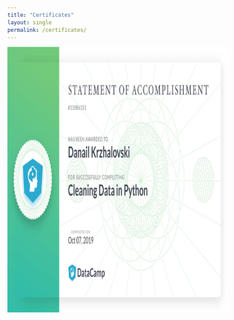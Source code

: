 ```yaml
---
title: "Certificates"
layout: single
permalink: /certificates/
---
```


<img src="./images/Statements/data_cleaning_python.pdf-1.jpg" width="500" height="600">